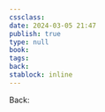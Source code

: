```yaml
---
cssclass: 
date: 2024-03-05 21:47
publish: true
type: null
book: 
tags: 
back:
stablock: inline
---
```

Back: 

